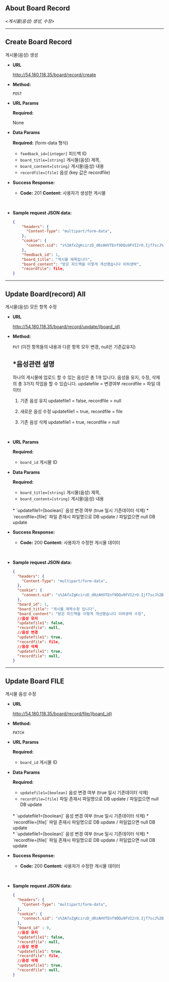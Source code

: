 ## About Board Record

  <_게시물(음성) 생성, 수정_>

----

**Create Board Record**
----
게시물(음성) 생성

* **URL**

  http://54.180.118.35/board/record/create

* **Method:**

  `POST`
  
*  **URL Params**

   **Required:**
 
   None

* **Data Params**

    **Required:**
    (form-data 형식)
    * `feedback_id=[integer]` 피드백 ID
    * `board_title=[string]` 게시물(음성) 제목,
    * `board_content=[string]` 게시물(음성) 내용
    * `recordfile=[file]` 음성 (key 값은 recordfile)

    <!--필요한 form field 명시 + 설명-->


* **Success Response:**

  * **Code:** 201 
    **Content:** 사용자가 생성한 게시물
 <br />

* **Sample request JSON data:**
  ```json
  {
      "headers": {
        "Content-Type": "multipart/form-data",
      },
      "cookie": {
        "connect.sid": "s%3AfxZgKcirzD_d0zAHVTEnf9DQu9FVI2rO.Ijf7scJ%2Buj6YtprVUB6Vcuf1QVNXDIR64MP43366CaQ",
      },
      "feedback_id": 1,
      "board_title": "게시물 제목입니다",
      "board_content": "받은 피드백을 이렇게 개선했습니다 이하생략",
      "recordfile": file,
  }
  ```

----
**Update Board(record) All**
----
게시물(음성) 모든 항목 수정

* **URL**

  http://54.180.118.35/board/record/update/(board_id)

* **Method:**

  `PUT` (이전 항목들의 내용과 다른 항목 모두 변경, null은 기존값유지)
  
  *음성관련 설명
  ----
  하나의 게시물에 업로드 할 수 있는 음성은 총 1개 입니다.
  음성을 유지, 수정, 삭제 의 총 3가지 작업을 할 수 있습니다.
  updatefile = 변경여부
  recordfile = 파일 데이터
  <br>
  1. 기존 음성 유지
  updatefile1 = false,
  recordfile = null
  
  2. 새로운 음성 수정
  updatefile1 = true,
  recordfile = file

  3. 기존 음성 삭제
  updatefile1 = true,
  recordfile = null
<br>
  

*  **URL Params**

   **Required:**
 
    * `board_id` 게시물 ID

* **Data Params**

    **Required:**
    
    * `board_title=[string]` 게시물(음성) 제목,
    * `board_content=[string]` 게시물(음성) 내용
    <br/>
    * `updatefile1=[boolean]` 음성 변경 여부 (true 일시 기존데이터 삭제)
    * `recordfile=[file]` 파일 존재시 파일명으로 DB update / 파일없으면 null  DB update
    <br/>
    <!--필요한 form field 명시 + 설명-->


* **Success Response:**

  * **Code:** 200 
    **Content:** 사용자가 수정한 게시물 데이터
 <br />

* **Sample request JSON data:**
  ```json
  {
    "headers": {
      "Content-Type": "multipart/form-data",
    },
    "cookie": {
      "connect.sid": "s%3AfxZgKcirzD_d0zAHVTEnf9DQu9FVI2rO.Ijf7scJ%2Buj6YtprVUB6Vcuf1QVNXDIR64MP43366CaQ",
    },
    "board_id": 1,
    "board_title": "게시물 제목수정 입니다",
    "board_content": "받은 피드백을 이렇게 개선했습니다 이하생략 수정",
    //음성 유지
    "updatefile1": false,
    "recordfile": null,
    //음성 변경
    "updatefile1": true,
    "recordfile": file,
    //음성 삭제
    "updatefile1": true,
    "recordfile": null,
  }
  ```



----
**Update Board FILE**
----
게시물 음성 수정

* **URL**

  http://54.180.118.35/board/record/file/(board_id)

* **Method:**

  `PATCH`
  
*  **URL Params**

   **Required:**
 
    * `board_id` 게시물 ID

* **Data Params**

    **Required:**
 
    * `updatefile1=[boolean]` 음성 변경 여부 (true 일시 기존데이터 삭제)
    * `recordfile=[file]` 파일 존재시 파일명으로 DB update / 파일없으면 null  DB update
    <br/>
    * `updatefile1=[boolean]` 음성 변경 여부 (true 일시 기존데이터 삭제)
    * `recordfile=[file]` 파일 존재시 파일명으로 DB update / 파일없으면 null  DB update
    <br/>
    * `updatefile1=[boolean]` 음성 변경 여부 (true 일시 기존데이터 삭제)
    * `recordfile=[file]` 파일 존재시 파일명으로 DB update / 파일없으면 null  DB update
    <br/>
    <!--필요한 form field 명시 + 설명-->


* **Success Response:**

  * **Code:** 200 
    **Content:** 사용자가 수정한 게시물 데이터
 <br />

* **Sample request JSON data:**
  ```json
  {
    "headers": {
      "Content-Type": "multipart/form-data",
    },
    "cookie": {
      "connect.sid": "s%3AfxZgKcirzD_d0zAHVTEnf9DQu9FVI2rO.Ijf7scJ%2Buj6YtprVUB6Vcuf1QVNXDIR64MP43366CaQ",
    },
    "board_id" : 9,
    //음성 유지
    "updatefile1": false,
    "recordfile": null,
    //음성 변경
    "updatefile1": true,
    "recordfile": file,
    //음성 삭제
    "updatefile1": true,
    "recordfile": null,
  }
  ```
